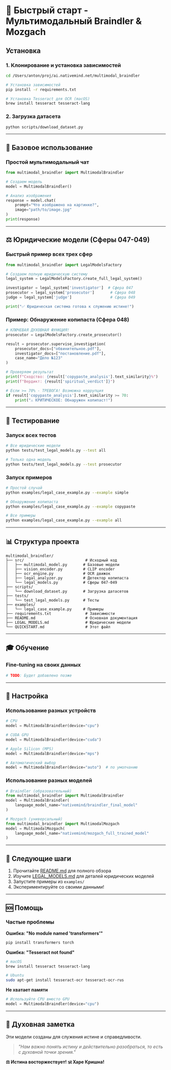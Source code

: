 # 🚀 Быстрый старт - Мультимодальный Braindler & Mozgach

## Установка

### 1. Клонирование и установка зависимостей

```bash
cd /Users/anton/proj/ai.nativemind.net/multimodal_braindler

# Установка зависимостей
pip install -r requirements.txt

# Установка Tesseract для OCR (macOS)
brew install tesseract tesseract-lang
```

### 2. Загрузка датасета

```bash
python scripts/download_dataset.py
```

---

## 🎯 Базовое использование

### Простой мультимодальный чат

```python
from multimodal_braindler import MultimodalBraindler

# Создаем модель
model = MultimodalBraindler()

# Анализ изображения
response = model.chat(
    prompt="Что изображено на картинке?",
    image="path/to/image.jpg"
)
print(response)
```

---

## ⚖️ Юридические модели (Сферы 047-049)

### Быстрый пример всех трех сфер

```python
from multimodal_braindler import LegalModelsFactory

# Создаем полную юридическую систему
legal_system = LegalModelsFactory.create_full_legal_system()

investigator = legal_system['investigator']  # Сфера 047
prosecutor = legal_system['prosecutor']       # Сфера 048
judge = legal_system['judge']                 # Сфера 049

print("✅ Юридическая система готова к служению истине!")
```

### Пример: Обнаружение копипаста (Сфера 048)

```python
# КЛЮЧЕВАЯ ДУХОВНАЯ ФУНКЦИЯ!
prosecutor = LegalModelsFactory.create_prosecutor()

result = prosecutor.supervise_investigation(
    prosecutor_docs=["обвинительное.pdf"],
    investigator_docs=["постановление.pdf"],
    case_name="Дело №123"
)

# Проверяем результат
print(f"Сходство: {result['copypaste_analysis'].text_similarity}%")
print(f"Вердикт: {result['spiritual_verdict']}")

# Если >= 70% - ТРЕВОГА! Возможна коррупция
if result['copypaste_analysis'].text_similarity >= 70:
    print("⚠️ КРИТИЧЕСКОЕ: Обнаружен копипаст!")
```

---

## 🧪 Тестирование

### Запуск всех тестов

```bash
# Все юридические модели
python tests/test_legal_models.py --test all

# Только одна модель
python tests/test_legal_models.py --test prosecutor
```

### Запуск примеров

```bash
# Простой случай
python examples/legal_case_example.py --example simple

# Обнаружение копипаста
python examples/legal_case_example.py --example copypaste

# Все примеры
python examples/legal_case_example.py --example all
```

---

## 📊 Структура проекта

```
multimodal_braindler/
├── src/                           # Исходный код
│   ├── multimodal_model.py       # Базовые модели
│   ├── vision_encoder.py         # CLIP encoder
│   ├── ocr_engine.py             # OCR движок
│   ├── legal_analyzer.py         # Детектор копипаста
│   └── legal_models.py           # Сферы 047-049
├── scripts/
│   └── download_dataset.py       # Загрузка датасетов
├── tests/
│   └── test_legal_models.py      # Тесты
├── examples/
│   └── legal_case_example.py     # Примеры
├── requirements.txt               # Зависимости
├── README.md                      # Основная документация
├── LEGAL_MODELS.md                # Юридические модели
└── QUICKSTART.md                  # Этот файл
```

---

## 🎓 Обучение

### Fine-tuning на своих данных

```python
# TODO: Будет добавлено позже
```

---

## 🔧 Настройка

### Использование разных устройств

```python
# CPU
model = MultimodalBraindler(device="cpu")

# CUDA GPU
model = MultimodalBraindler(device="cuda")

# Apple Silicon (MPS)
model = MultimodalBraindler(device="mps")

# Автоматический выбор
model = MultimodalBraindler(device="auto")  # по умолчанию
```

### Использование разных моделей

```python
# Braindler (образовательный)
from multimodal_braindler import MultimodalBraindler
model = MultimodalBraindler(
    language_model_name="nativemind/braindler_final_model"
)

# Mozgach (универсальный)
from multimodal_braindler import MultimodalMozgach
model = MultimodalMozgach(
    language_model_name="nativemind/mozgach_full_trained_model"
)
```

---

## 📝 Следующие шаги

1. Прочитайте [README.md](README.md) для полного обзора
2. Изучите [LEGAL_MODELS.md](LEGAL_MODELS.md) для деталей юридических моделей
3. Запустите примеры из `examples/`
4. Экспериментируйте со своими данными!

---

## 🆘 Помощь

### Частые проблемы

**Ошибка: "No module named 'transformers'"**
```bash
pip install transformers torch
```

**Ошибка: "Tesseract not found"**
```bash
# macOS
brew install tesseract tesseract-lang

# Ubuntu
sudo apt-get install tesseract-ocr tesseract-ocr-rus
```

**Не хватает памяти**
```python
# Используйте CPU вместо GPU
model = MultimodalBraindler(device="cpu")
```

---

## 🙏 Духовная заметка

Эти модели созданы для служения истине и справедливости.

> *"Нам важно понять истину и действительно разобраться, то есть с духовной точки зрения."*

**⚖️ Истина восторжествует! 🕉️ Харе Кришна!**

